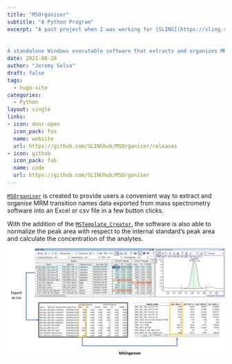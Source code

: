 ```yaml
---
title: "MSOrganiser"
subtitle: "A Python Program"
excerpt: "A past project when I was working for [SLING](https://sling.sg/).


A standalone Windows executable software that extracts and organizes MRM transition names data in a few button clicks."
date: 2021-08-28
author: "Jeremy Selva"
draft: false
tags:
  - hugo-site
categories:
  - Python
layout: single
links:
- icon: door-open
  icon_pack: fas
  name: website
  url: https://github.com/SLINGhub/MSOrganiser/releases
- icon: github
  icon_pack: fab
  name: code
  url: https://github.com/SLINGhub/MSOrganiser
---
```


[`MSOrganiser`](https://github.com/SLINGhub/MSOrganiser) is created to provide users a convenient way to extract and organise MRM transition names data exported from mass spectrometry software into an Excel or csv file in a few button clicks.

With the addition of the [`MSTemplate_Creator`](https://github.com/SLINGhub/MSTemplate_Creator), the software is also able to normalize the peak area with respect to the internal standard’s peak area and calculate the concentration of the analytes.

![AboutMSOrganiser](AboutMSOrganiser.jpg)
